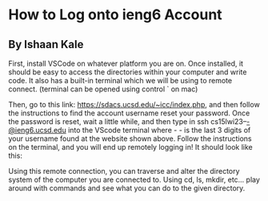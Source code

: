 # How to Log onto ieng6 Account
## By Ishaan Kale

First, install VSCode on whatever platform you are on. Once installed, it
should be easy to access the directories within your computer and write code.
It also has a built-in terminal which we will be using to remote connect.
(terminal can be opened using control ` on mac)


Then, go to this link: https://sdacs.ucsd.edu/~icc/index.php, and then follow the
instructions to find the account username reset your password. Once the password is
reset, wait a little while, and then type in ssh cs15lwi23–-@ieng6.ucsd.edu into the
VScode terminal where - - is the last 3 digits of your username found at the website
shown above. Follow the instructions on the terminal, and you will end up remotely
logging in! It should look like this:


Using this remote connection, you can traverse and alter the directory system of the
computer you are connected to. Using cd, ls, mkdir, etc… play around with commands and
see what you can do to the given directory.
